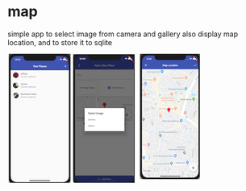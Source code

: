 # map

simple app to select image from camera and gallery also display map location, and to store it to sqlite


![Screenshot](map.png)

